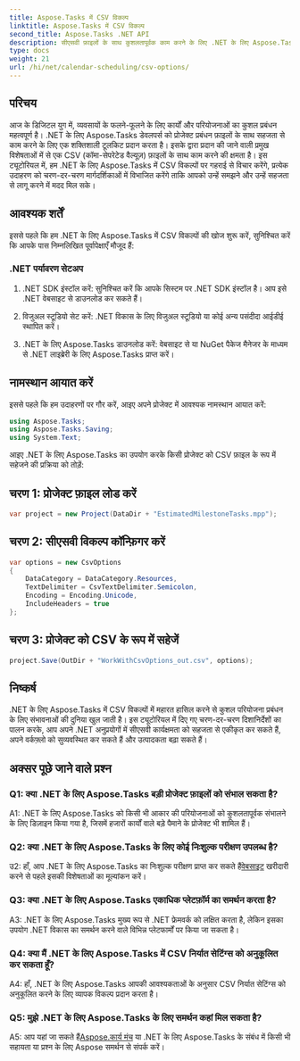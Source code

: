 ```yaml
---
title: Aspose.Tasks में CSV विकल्प
linktitle: Aspose.Tasks में CSV विकल्प
second_title: Aspose.Tasks .NET API
description: सीएसवी फ़ाइलों के साथ कुशलतापूर्वक काम करने के लिए .NET के लिए Aspose.Tasks का उपयोग करना सीखें, जिससे आपकी परियोजना प्रबंधन क्षमताओं को आसानी से बढ़ाया जा सके।
type: docs
weight: 21
url: /hi/net/calendar-scheduling/csv-options/
---
```

## परिचय

आज के डिजिटल युग में, व्यवसायों के फलने-फूलने के लिए कार्यों और परियोजनाओं का कुशल प्रबंधन महत्वपूर्ण है। .NET के लिए Aspose.Tasks डेवलपर्स को प्रोजेक्ट प्रबंधन फ़ाइलों के साथ सहजता से काम करने के लिए एक शक्तिशाली टूलकिट प्रदान करता है। इसके द्वारा प्रदान की जाने वाली प्रमुख विशेषताओं में से एक CSV (कॉमा-सेपरेटेड वैल्यूज़) फ़ाइलों के साथ काम करने की क्षमता है। इस ट्यूटोरियल में, हम .NET के लिए Aspose.Tasks में CSV विकल्पों पर गहराई से विचार करेंगे, प्रत्येक उदाहरण को चरण-दर-चरण मार्गदर्शिकाओं में विभाजित करेंगे ताकि आपको उन्हें समझने और उन्हें सहजता से लागू करने में मदद मिल सके।

## आवश्यक शर्तें

इससे पहले कि हम .NET के लिए Aspose.Tasks में CSV विकल्पों की खोज शुरू करें, सुनिश्चित करें कि आपके पास निम्नलिखित पूर्वापेक्षाएँ मौजूद हैं:

### .NET पर्यावरण सेटअप

1. .NET SDK इंस्टॉल करें: सुनिश्चित करें कि आपके सिस्टम पर .NET SDK इंस्टॉल है। आप इसे .NET वेबसाइट से डाउनलोड कर सकते हैं।

2. विजुअल स्टूडियो सेट करें: .NET विकास के लिए विजुअल स्टूडियो या कोई अन्य पसंदीदा आईडीई स्थापित करें।

3. .NET के लिए Aspose.Tasks डाउनलोड करें: वेबसाइट से या NuGet पैकेज मैनेजर के माध्यम से .NET लाइब्रेरी के लिए Aspose.Tasks प्राप्त करें।

## नामस्थान आयात करें

इससे पहले कि हम उदाहरणों पर गौर करें, आइए अपने प्रोजेक्ट में आवश्यक नामस्थान आयात करें:

```csharp
using Aspose.Tasks;
using Aspose.Tasks.Saving;
using System.Text;
```

आइए .NET के लिए Aspose.Tasks का उपयोग करके किसी प्रोजेक्ट को CSV फ़ाइल के रूप में सहेजने की प्रक्रिया को तोड़ें:

## चरण 1: प्रोजेक्ट फ़ाइल लोड करें

```csharp
var project = new Project(DataDir + "EstimatedMilestoneTasks.mpp");
```

## चरण 2: सीएसवी विकल्प कॉन्फ़िगर करें

```csharp
var options = new CsvOptions
{
    DataCategory = DataCategory.Resources,
    TextDelimiter = CsvTextDelimiter.Semicolon,
    Encoding = Encoding.Unicode,
    IncludeHeaders = true
};
```

## चरण 3: प्रोजेक्ट को CSV के रूप में सहेजें

```csharp
project.Save(OutDir + "WorkWithCsvOptions_out.csv", options);
```

## निष्कर्ष

.NET के लिए Aspose.Tasks में CSV विकल्पों में महारत हासिल करने से कुशल परियोजना प्रबंधन के लिए संभावनाओं की दुनिया खुल जाती है। इस ट्यूटोरियल में दिए गए चरण-दर-चरण दिशानिर्देशों का पालन करके, आप अपने .NET अनुप्रयोगों में सीएसवी कार्यक्षमता को सहजता से एकीकृत कर सकते हैं, अपने वर्कफ़्लो को सुव्यवस्थित कर सकते हैं और उत्पादकता बढ़ा सकते हैं।

## अक्सर पूछे जाने वाले प्रश्न

### Q1: क्या .NET के लिए Aspose.Tasks बड़ी प्रोजेक्ट फ़ाइलों को संभाल सकता है?

A1: .NET के लिए Aspose.Tasks को किसी भी आकार की परियोजनाओं को कुशलतापूर्वक संभालने के लिए डिज़ाइन किया गया है, जिसमें हजारों कार्यों वाले बड़े पैमाने के प्रोजेक्ट भी शामिल हैं।

### Q2: क्या .NET के लिए Aspose.Tasks के लिए कोई निःशुल्क परीक्षण उपलब्ध है?

 उ2: हाँ, आप .NET के लिए Aspose.Tasks का निःशुल्क परीक्षण प्राप्त कर सकते हैं[वेबसाइट](https://releases.aspose.com/tasks/net/) खरीदारी करने से पहले इसकी विशेषताओं का मूल्यांकन करें।

### Q3: क्या .NET के लिए Aspose.Tasks एकाधिक प्लेटफ़ॉर्म का समर्थन करता है?

A3: .NET के लिए Aspose.Tasks मुख्य रूप से .NET फ्रेमवर्क को लक्षित करता है, लेकिन इसका उपयोग .NET विकास का समर्थन करने वाले विभिन्न प्लेटफार्मों पर किया जा सकता है।

### Q4: क्या मैं .NET के लिए Aspose.Tasks में CSV निर्यात सेटिंग्स को अनुकूलित कर सकता हूँ?

A4: हाँ, .NET के लिए Aspose.Tasks आपकी आवश्यकताओं के अनुसार CSV निर्यात सेटिंग्स को अनुकूलित करने के लिए व्यापक विकल्प प्रदान करता है।

### Q5: मुझे .NET के लिए Aspose.Tasks के लिए समर्थन कहां मिल सकता है?

 A5: आप यहां जा सकते हैं[Aspose.कार्य मंच](https://forum.aspose.com/c/tasks/15) या .NET के लिए Aspose.Tasks के संबंध में किसी भी सहायता या प्रश्न के लिए Aspose समर्थन से संपर्क करें।